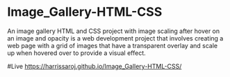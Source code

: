 # Image_Gallery-HTML-CSS
 An image gallery HTML and CSS project with image scaling after hover on an image and opacity is a web development project that involves creating a web page with a grid of images that have a transparent overlay and scale up when hovered over to provide a visual effect. 

#Live
https://harrissaroj.github.io/Image_Gallery-HTML-CSS/
